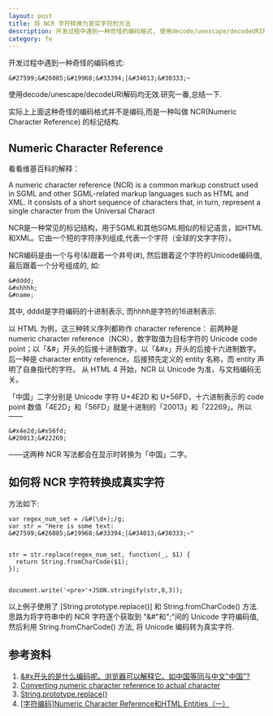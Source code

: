 ```yaml
---
layout: post
title: 将 NCR 字符转换为真实字符的方法
description: 开发过程中遇到一种奇怪的编码格式, 使用decode/unescape/decodeURI解码均无效.研究一番,总结一下.
category: fe
---
```


开发过程中遇到一种奇怪的编码格式:

    &#27599;&#26085;&#19968;&#33394;|&#34013;&#30333;~

使用decode/unescape/decodeURI解码均无效.研究一番,总结一下.

实际上上面这种奇怪的编码格式并不是编码,而是一种叫做 NCR(Numeric Character Reference) 的标记结构.

## Numeric Character Reference

看看维基百科的解释：

A numeric character reference (NCR) is a common markup construct used in SGML and other SGML-related markup languages such as HTML and XML. It consists of a short sequence of characters that, in turn, represent a single character from the Universal Charact

NCR是一种常见的标记结构，用于SGML和其他SGML相似的标记语言，如HTML和XML。它由一个短的字符序列组成,代表一个字符（全球的文字字符）。

NCR编码是由一个与号(&)跟着一个井号(#), 然后跟着这个字符的Unicode编码值, 最后跟着一个分号组成的, 如:

    &#dddd;
    &#xhhhh;
    &#name;

其中, dddd是字符编码的十进制表示, 而hhhh是字符的16进制表示.

以 HTML 为例，这三种转义序列都称作 character reference：
前两种是 numeric character reference（NCR），数字取值为目标字符的 Unicode code point；以「&#」开头的后接十进制数字，以「&#x」开头的后接十六进制数字。
后一种是 character entity reference，后接预先定义的 entity 名称，而 entity 声明了自身指代的字符。
从 HTML 4 开始，NCR 以 Unicode 为准，与文档编码无关。

「中国」二字分别是 Unicode 字符 U+4E2D 和 U+56FD，十六进制表示的 code point 数值「4E2D」和「56FD」就是十进制的「20013」和「22269」。所以——

    &#x4e2d;&#x56fd;
    &#20013;&#22269;

——这两种 NCR 写法都会在显示时转换为「中国」二字。

## 如何将 NCR 字符转换成真实字符


方法如下:

    var regex_num_set = /&#(\d+);/g;
    var str = "Here is some text: &#27599;&#26085;&#19968;&#33394;|&#34013;&#30333;~"


    str = str.replace(regex_num_set, function(_, $1) {
      return String.fromCharCode($1);
    });


    document.write('<pre>'+JSON.stringify(str,0,3));

以上例子使用了 [String.prototype.replace()] 和 String.fromCharCode() 方法. 思路为将字符串中的 NCR 字符逐个获取到 "&#"和";"间的 Unicode 字符编码值, 然后利用 String.fromCharCode() 方法, 将 Unicode 编码转为真实字符.


## 参考资料

1. [&#x开头的是什么编码呢。浏览器可以解释它。如&#20013;&#22269;等同与中文"中国"?](https://www.zhihu.com/question/21390312)
2. [Converting numeric character reference to actual character](http://stackoverflow.com/questions/35501026/converting-numeric-character-reference-to-actual-character/35501590#35501590)
3. [String.prototype.replace()](https://developer.mozilla.org/zh-CN/docs/Web/JavaScript/Reference/Global_Objects/String/replace)
4. [[字符编码]Numeric Character Reference和HTML Entities（一）](http://www.cnblogs.com/shishm/archive/2011/11/24/2261996.html)
